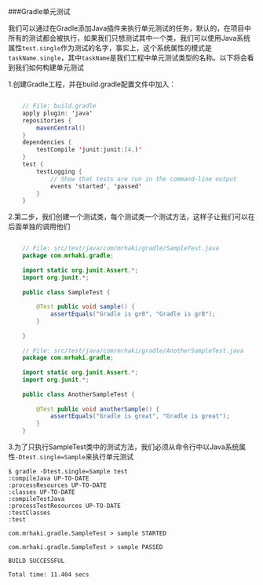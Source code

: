 ###Gradle单元测试

我们可以通过在Gradle添加Java插件来执行单元测试的任务，默认的，在项目中所有的测试都会被执行，如果我们只想测试其中一个类，我们可以使用Java系统属性`test.single`作为测试的名字，事实上，这个系统属性的模式是`taskName.single`，其中`taskName`是我们工程中单元测试类型的名称。以下将会看到我们如何构建单元测试

1.创建Gradle工程，并在build.gradle配置文件中加入：
```Java

	// File: build.gradle
	apply plugin: 'java'
	repositories {
	    mavenCentral()
	}
	dependencies {
	    testCompile 'junit:junit:[4,)'
	}	
	test {
	    testLogging {
	        // Show that tests are run in the command-line output
	        events 'started', 'passed'
	    }
	}
```
2.第二步，我们创建一个测试类，每个测试类一个测试方法，这样子让我们可以在后面单独的调用他们

```Java

	// File: src/test/java/com/mrhaki/gradle/SampleTest.java
	package com.mrhaki.gradle;
	
	import static org.junit.Assert.*;
	import org.junit.*;
	
	public class SampleTest {
	
	    @Test public void sample() {
	        assertEquals("Gradle is gr8", "Gradle is gr8");
	    }
	    
	}
	
	// File: src/test/java/com/mrhaki/gradle/AnotherSampleTest.java
	package com.mrhaki.gradle;
	
	import static org.junit.Assert.*;
	import org.junit.*;
	
	public class AnotherSampleTest {
	
	    @Test public void anotherSample() {
	        assertEquals("Gradle is great", "Gradle is great");
	    }
	}

```

3.为了只执行SampleTest类中的测试方法，我们必须从命令行中以Java系统属性`-Dtest.single=Sample`来执行单元测试
	
	$ gradle -Dtest.single=Sample test
	:compileJava UP-TO-DATE
	:processResources UP-TO-DATE
	:classes UP-TO-DATE
	:compileTestJava
	:processTestResources UP-TO-DATE
	:testClasses
	:test
	
	com.mrhaki.gradle.SampleTest > sample STARTED
	
	com.mrhaki.gradle.SampleTest > sample PASSED
	
	BUILD SUCCESSFUL
	
	Total time: 11.404 secs

